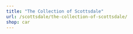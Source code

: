 ```yaml
---
title: "The Collection of Scottsdale"
url: /scottsdale/the-collection-of-scottsdale/
shop: car
---
```

